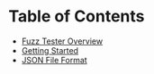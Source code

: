 # Table of Contents #
  * [Fuzz Tester Overview](FuzzTester.md)
  * [Getting Started](GettingStarted.md)
  * [JSON File Format](JSONFileFormat.md)